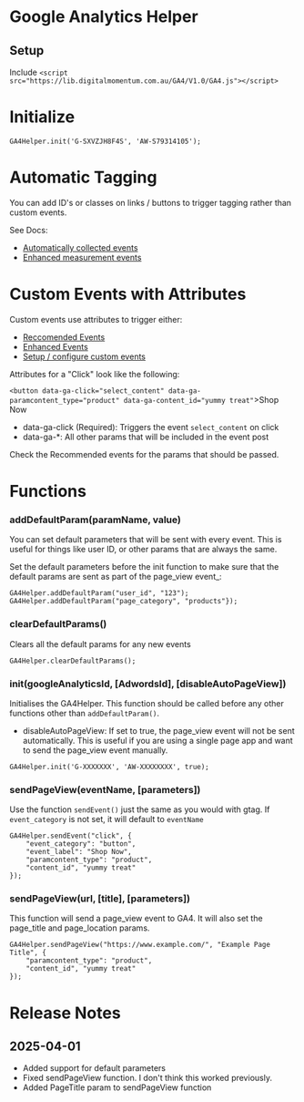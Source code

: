 # Google Analytics Helper

## Setup
Include `<script src="https://lib.digitalmomentum.com.au/GA4/V1.0/GA4.js"></script>`

# Initialize

`GA4Helper.init('G-SXVZJH8F4S', 'AW-S79314105');`

# Automatic Tagging
You can add ID's or classes on links / buttons to trigger tagging rather than custom events. 

See Docs:
 - [Automatically collected events](https://support.google.com/analytics/answer/9234069?sjid=4093258464454628144-AP)
 - [Enhanced measurement events](https://support.google.com/analytics/answer/9216061?sjid=4093258464454628144-AP)

# Custom Events with Attributes

Custom events use attributes to trigger either:
-  [Reccomended Events](https://support.google.com/analytics/answer/9267735?sjid=4093258464454628144-AP)
 - [Enhanced Events](https://support.google.com/analytics/answer/12229021?sjid=4093258464454628144-AP)
 - [Setup / configure custom events](https://www.lovesdata.com/blog/google-analytics-4-events#custom-events)

 Attributes for a "Click" look like the following:

 `<button data-ga-click="select_content" data-ga-paramcontent_type="product" data-ga-content_id="yummy treat"`>Shop Now</button>

- data-ga-click (Required): Triggers the event `select_content` on click
- data-ga-*: All other params that will be included in the event post

Check the Recommended events for the params that should be passed. 


# Functions

### addDefaultParam(paramName, value)

You can set default parameters that will be sent with every event. This is useful for things like user ID, or other params that are always the same.

Set the default parameters before the init function to make sure that the default params are sent as part of the page_view event_:
```
GA4Helper.addDefaultParam("user_id", "123");
GA4Helper.addDefaultParam("page_category", "products"});
```


### clearDefaultParams()

Clears all the default params for any new events
```
GA4Helper.clearDefaultParams();
```

### init(googleAnalyticsId, [AdwordsId], [disableAutoPageView])

Initialises the GA4Helper. This function should be called before any other functions other than `addDefaultParam()`.

- disableAutoPageView: If set to true, the page_view event will not be sent automatically. This is useful if you are using a single page app and want to send the page_view event manually.

```
GA4Helper.init('G-XXXXXXX', 'AW-XXXXXXXX', true);
```


### sendPageView(eventName, [parameters])

Use the function `sendEvent()` just the same as you would with gtag.
If `event_category` is not set, it will default to `eventName`

```
GA4Helper.sendEvent("click", {
    "event_category": "button",
    "event_label": "Shop Now",
    "paramcontent_type": "product",
    "content_id", "yummy treat"
});
```


### sendPageView(url, [title], [parameters])
This function will send a page_view event to GA4. It will also set the page_title and page_location params.
```
GA4Helper.sendPageView("https://www.example.com/", "Example Page Title", {
    "paramcontent_type": "product",
    "content_id", "yummy treat"
});
```



# Release Notes


## 2025-04-01
 - Added support for default parameters
 - Fixed sendPageView function. I don't think this worked previously.
 - Added PageTitle param to sendPageView function
